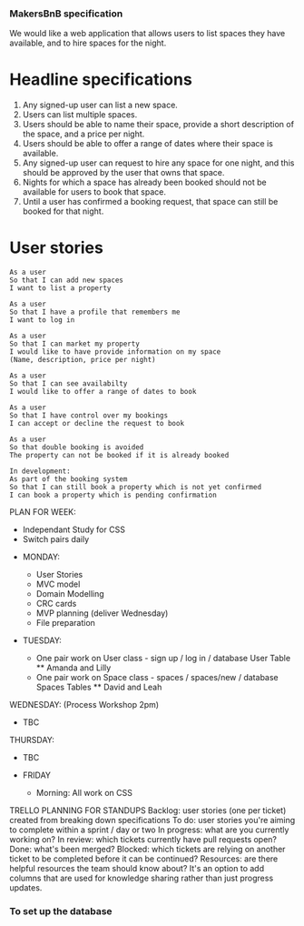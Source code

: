 ### MakersBnB specification

We would like a web application that allows users to list spaces they have available, and to hire spaces for the night.

# Headline specifications
1. Any signed-up user can list a new space.
2. Users can list multiple spaces.
3. Users should be able to name their space, provide a short description of the space, and a price per night.
4. Users should be able to offer a range of dates where their space is available.
5. Any signed-up user can request to hire any space for one night, and this should be approved by the user that owns that space.
6. Nights for which a space has already been booked should not be available for users to book that space.
7. Until a user has confirmed a booking request, that space can still be booked for that night.

# User stories
```
As a user
So that I can add new spaces
I want to list a property

As a user
So that I have a profile that remembers me
I want to log in

As a user
So that I can market my property
I would like to have provide information on my space 
(Name, description, price per night)

As a user
So that I can see availabilty 
I would like to offer a range of dates to book

As a user
So that I have control over my bookings
I can accept or decline the request to book

As a user
So that double booking is avoided
The property can not be booked if it is already booked

In development:
As part of the booking system
So that I can still book a property which is not yet confirmed 
I can book a property which is pending confirmation 
```

PLAN FOR WEEK:
- Independant Study for CSS 
- Switch pairs daily

* MONDAY:
  * User Stories
  * MVC model
  * Domain Modelling
  * CRC cards
  * MVP planning (deliver Wednesday)
  * File preparation

* TUESDAY:
  * One pair work on User class - sign up / log in / database User Table
    ** Amanda and Lilly
  * One pair work on Space class - spaces / spaces/new / database Spaces Tables
    ** David and Leah

WEDNESDAY:
(Process Workshop 2pm)
  * TBC

THURSDAY:
  * TBC

* FRIDAY 
  * Morning: All work on CSS


TRELLO PLANNING FOR STANDUPS 
Backlog: user stories (one per ticket) created from breaking down specifications
To do: user stories you're aiming to complete within a sprint / day or two
In progress: what are you currently working on?
In review: which tickets currently have pull requests open?
Done: what's been merged?
Blocked: which tickets are relying on another ticket to be completed before it can be continued?
Resources: are there helpful resources the team should know about? It's an option to add columns that are used for knowledge sharing rather than just progress updates.

### To set up the database